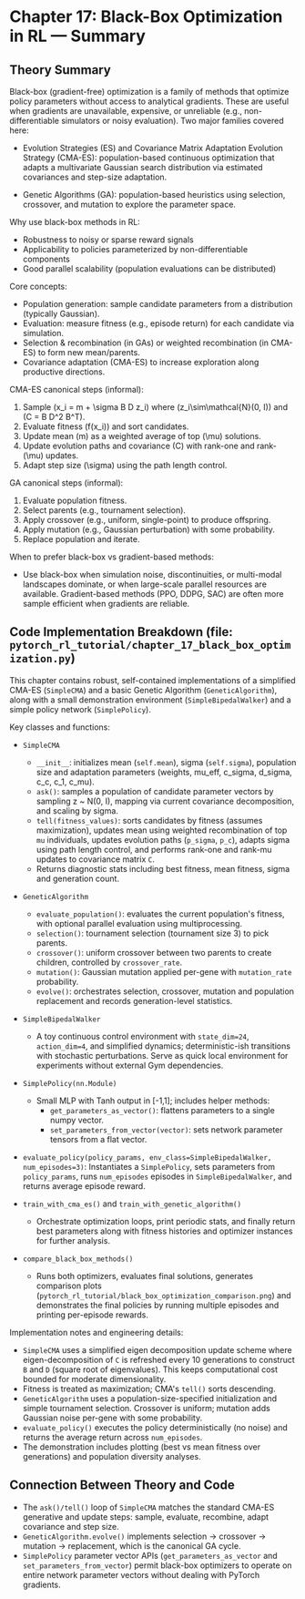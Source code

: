 # Chapter 17: Black-Box Optimization in RL — Summary

## Theory Summary

Black-box (gradient-free) optimization is a family of methods that optimize policy parameters without access to analytical gradients. These are useful when gradients are unavailable, expensive, or unreliable (e.g., non-differentiable simulators or noisy evaluation). Two major families covered here:

- Evolution Strategies (ES) and Covariance Matrix Adaptation Evolution Strategy (CMA-ES): population-based continuous optimization that adapts a multivariate Gaussian search distribution via estimated covariances and step-size adaptation.

- Genetic Algorithms (GA): population-based heuristics using selection, crossover, and mutation to explore the parameter space.

Why use black-box methods in RL:

- Robustness to noisy or sparse reward signals
- Applicability to policies parameterized by non-differentiable components
- Good parallel scalability (population evaluations can be distributed)

Core concepts:

- Population generation: sample candidate parameters from a distribution (typically Gaussian).
- Evaluation: measure fitness (e.g., episode return) for each candidate via simulation.
- Selection & recombination (in GAs) or weighted recombination (in CMA-ES) to form new mean/parents.
- Covariance adaptation (CMA-ES) to increase exploration along productive directions.

CMA-ES canonical steps (informal):

1. Sample \(x_i = m + \sigma B D z_i\) where \(z_i\sim\mathcal{N}(0, I)\) and \(C = B D^2 B^T\).
2. Evaluate fitness \(f(x_i)\) and sort candidates.
3. Update mean \(m\) as a weighted average of top \(\mu\) solutions.
4. Update evolution paths and covariance \(C\) with rank-one and rank-\(\mu\) updates.
5. Adapt step size \(\sigma\) using the path length control.

GA canonical steps (informal):

1. Evaluate population fitness.
2. Select parents (e.g., tournament selection).
3. Apply crossover (e.g., uniform, single-point) to produce offspring.
4. Apply mutation (e.g., Gaussian perturbation) with some probability.
5. Replace population and iterate.

When to prefer black-box vs gradient-based methods:

- Use black-box when simulation noise, discontinuities, or multi-modal landscapes dominate, or when large-scale parallel resources are available. Gradient-based methods (PPO, DDPG, SAC) are often more sample efficient when gradients are reliable.

## Code Implementation Breakdown (file: `pytorch_rl_tutorial/chapter_17_black_box_optimization.py`)

This chapter contains robust, self-contained implementations of a simplified CMA-ES (`SimpleCMA`) and a basic Genetic Algorithm (`GeneticAlgorithm`), along with a small demonstration environment (`SimpleBipedalWalker`) and a simple policy network (`SimplePolicy`).

Key classes and functions:

- `SimpleCMA`
  - `__init__`: initializes mean (`self.mean`), sigma (`self.sigma`), population size and adaptation parameters (weights, mu_eff, c_sigma, d_sigma, c_c, c_1, c_mu).
  - `ask()`: samples a population of candidate parameter vectors by sampling z ~ N(0, I), mapping via current covariance decomposition, and scaling by sigma.
  - `tell(fitness_values)`: sorts candidates by fitness (assumes maximization), updates mean using weighted recombination of top `mu` individuals, updates evolution paths (`p_sigma`, `p_c`), adapts sigma using path length control, and performs rank-one and rank-mu updates to covariance matrix `C`.
  - Returns diagnostic stats including best fitness, mean fitness, sigma and generation count.

- `GeneticAlgorithm`
  - `evaluate_population()`: evaluates the current population's fitness, with optional parallel evaluation using multiprocessing.
  - `selection()`: tournament selection (tournament size 3) to pick parents.
  - `crossover()`: uniform crossover between two parents to create children, controlled by `crossover_rate`.
  - `mutation()`: Gaussian mutation applied per-gene with `mutation_rate` probability.
  - `evolve()`: orchestrates selection, crossover, mutation and population replacement and records generation-level statistics.

- `SimpleBipedalWalker`
  - A toy continuous control environment with `state_dim=24`, `action_dim=4`, and simplified dynamics; deterministic-ish transitions with stochastic perturbations. Serve as quick local environment for experiments without external Gym dependencies.

- `SimplePolicy(nn.Module)`
  - Small MLP with Tanh output in [-1,1]; includes helper methods:
    - `get_parameters_as_vector()`: flattens parameters to a single numpy vector.
    - `set_parameters_from_vector(vector)`: sets network parameter tensors from a flat vector.

- `evaluate_policy(policy_params, env_class=SimpleBipedalWalker, num_episodes=3)`: Instantiates a `SimplePolicy`, sets parameters from `policy_params`, runs `num_episodes` episodes in `SimpleBipedalWalker`, and returns average episode reward.

- `train_with_cma_es()` and `train_with_genetic_algorithm()`
  - Orchestrate optimization loops, print periodic stats, and finally return best parameters along with fitness histories and optimizer instances for further analysis.

- `compare_black_box_methods()`
  - Runs both optimizers, evaluates final solutions, generates comparison plots (`pytorch_rl_tutorial/black_box_optimization_comparison.png`) and demonstrates the final policies by running multiple episodes and printing per-episode rewards.

Implementation notes and engineering details:

- `SimpleCMA` uses a simplified eigen decomposition update scheme where eigen-decomposition of `C` is refreshed every 10 generations to construct `B` and `D` (square root of eigenvalues). This keeps computational cost bounded for moderate dimensionality.
- Fitness is treated as maximization; CMA's `tell()` sorts descending.
- `GeneticAlgorithm` uses a population-size-specified initialization and simple tournament selection. Crossover is uniform; mutation adds Gaussian noise per-gene with some probability.
- `evaluate_policy()` executes the policy deterministically (no noise) and returns the average return across `num_episodes`.
- The demonstration includes plotting (best vs mean fitness over generations) and population diversity analyses.

## Connection Between Theory and Code

- The `ask()/tell()` loop of `SimpleCMA` matches the standard CMA-ES generative and update steps: sample, evaluate, recombine, adapt covariance and step size.
- `GeneticAlgorithm.evolve()` implements selection → crossover → mutation → replacement, which is the canonical GA cycle.
- `SimplePolicy` parameter vector APIs (`get_parameters_as_vector` and `set_parameters_from_vector`) permit black-box optimizers to operate on entire network parameter vectors without dealing with PyTorch gradients.
